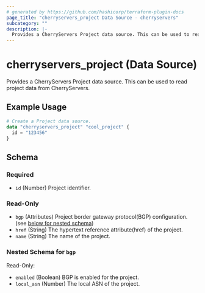 ```yaml
---
# generated by https://github.com/hashicorp/terraform-plugin-docs
page_title: "cherryservers_project Data Source - cherryservers"
subcategory: ""
description: |-
  Provides a CherryServers Project data source. This can be used to read project data from CherryServers.
---
```


# cherryservers_project (Data Source)

Provides a CherryServers Project data source. This can be used to read project data from CherryServers.

## Example Usage

```terraform
# Create a Project data source.
data "cherryservers_project" "cool_project" {
  id = "123456"
}
```

<!-- schema generated by tfplugindocs -->
## Schema

### Required

- `id` (Number) Project identifier.

### Read-Only

- `bgp` (Attributes) Project border gateway protocol(BGP) configuration. (see [below for nested schema](#nestedatt--bgp))
- `href` (String) The hypertext reference attribute(href) of the project.
- `name` (String) The name of the project.

<a id="nestedatt--bgp"></a>
### Nested Schema for `bgp`

Read-Only:

- `enabled` (Boolean) BGP is enabled for the project.
- `local_asn` (Number) The local ASN of the project.
